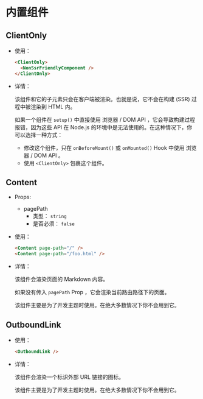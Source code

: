 # 内置组件

## ClientOnly

- 使用：

  ```md
  <ClientOnly>
    <NonSsrFriendlyComponent />
  </ClientOnly>
  ```

- 详情：

  该组件和它的子元素只会在客户端被渲染。也就是说，它不会在构建 (SSR) 过程中被渲染到 HTML 内。

  如果一个组件在 `setup()` 中直接使用 浏览器 / DOM API ，它会导致构建过程报错，因为这些 API 在 Node.js 的环境中是无法使用的。在这种情况下，你可以选择一种方式：

  - 修改这个组件，只在  `onBeforeMount()` 或 `onMounted()` Hook 中使用 浏览器 / DOM API 。
  - 使用 `<ClientOnly>` 包裹这个组件。

## Content

- Props:
  - pagePath
    - 类型： `string`
    - 是否必须： `false`

- 使用：

  ```md
  <Content page-path="/" />
  <Content page-path="/foo.html" />
  ```

- 详情：

  该组件会渲染页面的 Markdown 内容。

  如果没有传入 `pagePath` Prop ，它会渲染当前路由路径下的页面。

  该组件主要是为了开发主题时使用。在绝大多数情况下你不会用到它。

## OutboundLink

- 使用：

  ```md
  <OutboundLink />
  ```

- 详情：

  该组件会渲染一个标识外部 URL 链接的图标。

  该组件主要是为了开发主题时使用。在绝大多数情况下你不会用到它。
